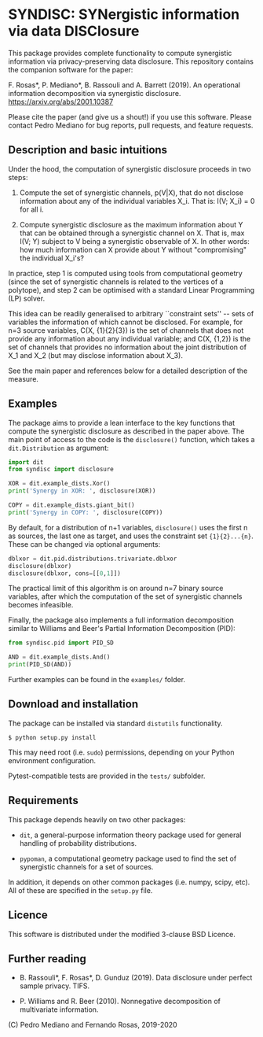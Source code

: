 SYNDISC: SYNergistic information via data DISClosure
====================================================

This package provides complete functionality to compute synergistic information
via privacy-preserving data disclosure. This repository contains the companion
software for the paper:

F. Rosas\*, P. Mediano\*, B. Rassouli and A. Barrett (2019). An operational
information decomposition via synergistic disclosure. https://arxiv.org/abs/2001.10387

Please cite the paper (and give us a shout!) if you use this software. Please
contact Pedro Mediano for bug reports, pull requests, and feature requests.

Description and basic intuitions
--------------------------------

Under the hood, the computation of synergistic disclosure proceeds in two steps:

1. Compute the set of synergistic channels, p(V|X), that do not disclose
information about any of the individual variables X_i. That is: I(V; X_i) = 0
for all i.

2. Compute synergistic disclosure as the maximum information about Y that can
be obtained through a synergistic channel on X. That is, max I(V; Y) subject to
V being a synergistic observable of X. In other words: how much information can
X provide about Y without "compromising" the individual X_i's?

In practice, step 1 is computed using tools from computational geometry (since
the set of synergistic channels is related to the vertices of a polytope), and
step 2 can be optimised with a standard Linear Programming (LP) solver.

This idea can be readily generalised to arbitrary ``constraint sets'' -- sets
of variables the information of which cannot be disclosed. For example, for
n=3 source variables, C(X, {1}{2}{3}) is the set of channels that does not
provide any information about any individual variable; and C(X, {1,2}) is the
set of channels that provides no information about the joint distribution of
X_1 and X_2 (but may disclose information about X_3).

See the main paper and references below for a detailed description of the
measure.

Examples
--------

The package aims to provide a lean interface to the key functions that compute
the synergistic disclosure as described in the paper above. The main point of
access to the code is the `disclosure()` function, which takes a
`dit.Distribution` as argument:

```python
import dit
from syndisc import disclosure

XOR = dit.example_dists.Xor()
print('Synergy in XOR: ', disclosure(XOR))

COPY = dit.example_dists.giant_bit()
print('Synergy in COPY: ', disclosure(COPY))
```

By default, for a distribution of n+1 variables, `disclosure()` uses the
first n as sources, the last one as target, and uses the constraint set
`{1}{2}...{n}`. These can be changed via optional arguments:

```python
dblxor = dit.pid.distributions.trivariate.dblxor
disclosure(dblxor)
disclosure(dblxor, cons=[[0,1]])
```

The practical limit of this algorithm is on around n=7 binary source
variables, after which the computation of the set of synergistic channels
becomes infeasible.

Finally, the package also implements a full information decomposition similar
to Williams and Beer's Partial Information Decomposition (PID):

```python
from syndisc.pid import PID_SD

AND = dit.example_dists.And()
print(PID_SD(AND))
```

Further examples can be found in the `examples/` folder.


Download and installation
-------------------------

The package can be installed via standard `distutils` functionality.

```
$ python setup.py install
```

This may need root (i.e. `sudo`) permissions, depending on your Python
environment configuration.

Pytest-compatible tests are provided in the `tests/` subfolder.

Requirements
------------

This package depends heavily on two other packages:

* `dit`, a general-purpose information theory package used for general handling
of probability distributions.

* `pypoman`, a computational geometry package used to find the set of
synergistic channels for a set of sources.

In addition, it depends on other common packages (i.e. numpy, scipy, etc). All
of these are specified in the `setup.py` file.

Licence
-------

This software is distributed under the modified 3-clause BSD Licence.

Further reading
---------------

* B. Rassouli\*, F. Rosas\*, D. Gunduz (2019). Data disclosure under perfect
  sample privacy. TIFS.

* P. Williams and R. Beer (2010). Nonnegative decomposition of multivariate
  information.


\(C\) Pedro Mediano and Fernando Rosas, 2019-2020
